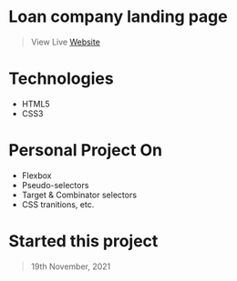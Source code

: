 <!-- 29th November, 2021 -->

# Loan company landing page
> View Live [Website](https://westlake-loans-and-stocks.netlify.app)

# Technologies
- HTML5
- CSS3

# Personal Project On
- Flexbox
- Pseudo-selectors
- Target & Combinator selectors
- CSS tranitions, etc.

# Started this project
> 19th November, 2021
